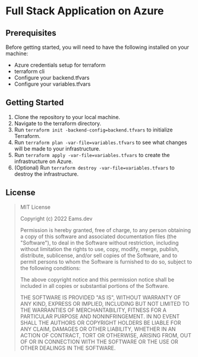 # Full Stack Application on Azure
## Prerequisites

Before getting started, you will need to have the following installed on your machine:

- Azure credentials setup for terraform
- terraform cli
- Configure your backend.tfvars
- Configure your variables.tfvars

## Getting Started

1. Clone the repository to your local machine.
2. Navigate to the terraform directory.
3. Run `terraform init -backend-config=backend.tfvars` to initialize Terraform.
4. Run `terraform plan -var-file=variables.tfvars` to see what changes will be made to your infrastructure.
5. Run `terraform apply -var-file=variables.tfvars` to create the infrastructure on Azure.
6. (Optional) Run `terraform destroy -var-file=variables.tfvars` to destroy the infrastructure.

## License

> MIT License
>
> Copyright (c) 2022 Eams.dev
>
> Permission is hereby granted, free of charge, to any person obtaining a copy
> of this software and associated documentation files (the "Software"), to deal
> in the Software without restriction, including without limitation the rights
> to use, copy, modify, merge, publish, distribute, sublicense, and/or sell
> copies of the Software, and to permit persons to whom the Software is
> furnished to do so, subject to the following conditions:
>
> The above copyright notice and this permission notice shall be included in all
> copies or substantial portions of the Software.
>
> THE SOFTWARE IS PROVIDED "AS IS", WITHOUT WARRANTY OF ANY KIND, EXPRESS OR
> IMPLIED, INCLUDING BUT NOT LIMITED TO THE WARRANTIES OF MERCHANTABILITY,
> FITNESS FOR A PARTICULAR PURPOSE AND NONINFRINGEMENT. IN NO EVENT SHALL THE
> AUTHORS OR COPYRIGHT HOLDERS BE LIABLE FOR ANY CLAIM, DAMAGES OR OTHER
> LIABILITY, WHETHER IN AN ACTION OF CONTRACT, TORT OR OTHERWISE, ARISING FROM,
> OUT OF OR IN CONNECTION WITH THE SOFTWARE OR THE USE OR OTHER DEALINGS IN THE
> SOFTWARE.

